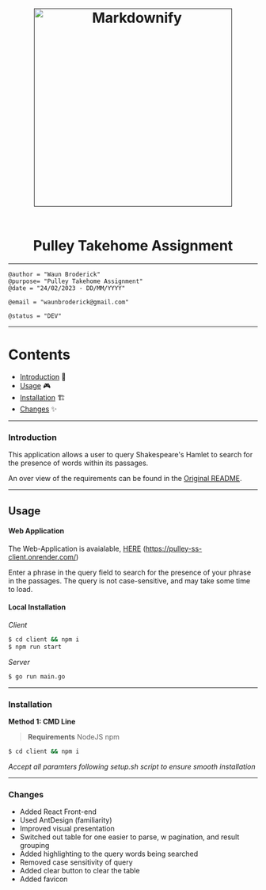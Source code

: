 <div align="center">
<h1 align="center">

<a href=""><img src="./assets/imgs/Neuralink_logo.svg.png" alt="Markdownify" width="400"></a>

<br>
Pulley Takehome Assignment
</h1>

</div>

---

```
@author = "Waun Broderick"
@purpose= "Pulley Takehome Assignment"
@date = "24/02/2023 - DD/MM/YYYY"

@email = "waunbroderick@gmail.com"

@status = "DEV"
```

---

# Contents

- [Introduction](#introduction) :pushpin:
- [Usage](#usage) :video_game:
- [Installation](#installation) :building_construction:
- [Changes](#changes) :sparkles:

---

### Introduction

This application allows a user to query Shakespeare's Hamlet to search for the presence of words within its passages.

An over view of the requirements can be found in the [Original README](<./README(README(Pulley).md)>).

---

## Usage

#### Web Application

The Web-Application is avaialable, [HERE](https://pulley-ss-client.onrender.com/) (https://pulley-ss-client.onrender.com/)

Enter a phrase in the query field to search for the presence of your phrase in the passages. The query is not case-sensitive, and may take some time to load.

#### Local Installation

_Client_

```bash
$ cd client && npm i
$ npm run start
```

_Server_

```bash
$ go run main.go
```

---

### Installation

**Method 1: CMD Line**

> **Requirements**
> NodeJS
> npm

```bash
$ cd client && npm i
```

_Accept all paramters following setup.sh script to ensure smooth installation_

---

### Changes

- Added React Front-end
- Used AntDesign (familiarity)
- Improved visual presentation
- Switched out table for one easier to parse, w pagination, and result grouping
- Added highlighting to the query words being searched
- Removed case sensitivity of query
- Added clear button to clear the table
- Added favicon
